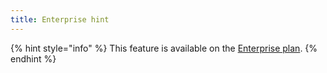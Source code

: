 ```yaml
---
title: Enterprise hint
---
```


{% hint style="info" %}
This feature is available on the [Enterprise plan](https://www.gitbook.com/pricing).
{% endhint %}
